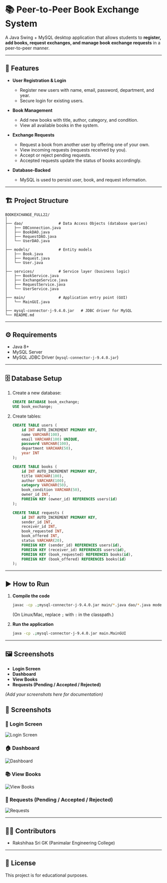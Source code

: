 # 📚 Peer-to-Peer Book Exchange System

A Java Swing + MySQL desktop application that allows students to **register, add books, request exchanges, and manage book exchange requests** in a peer-to-peer manner.

---

## 🚀 Features

- **User Registration & Login**
  - Register new users with name, email, password, department, and year.
  - Secure login for existing users.

- **Book Management**
  - Add new books with title, author, category, and condition.
  - View all available books in the system.

- **Exchange Requests**
  - Request a book from another user by offering one of your own.
  - View incoming requests (requests received by you).
  - Accept or reject pending requests.
  - Accepted requests update the status of books accordingly.

- **Database-Backed**
  - MySQL is used to persist user, book, and request information.

---

## 🏗️ Project Structure

```
BOOKEXCHANGE_FULL22/
│
├── dao/                # Data Access Objects (database queries)
│   ├── DBConnection.java
│   ├── BookDAO.java
│   ├── RequestDAO.java
│   └── UserDAO.java
│
├── models/             # Entity models
│   ├── Book.java
│   ├── Request.java
│   └── User.java
│
├── services/           # Service layer (business logic)
│   ├── BookService.java
│   ├── ExchangeService.java
│   ├── RequestService.java
│   └── UserService.java
│
├── main/               # Application entry point (GUI)
│   └── MainGUI.java
│
├── mysql-connector-j-9.4.0.jar   # JDBC driver for MySQL
└── README.md
```

---

## ⚙️ Requirements

- Java 8+  
- MySQL Server  
- MySQL JDBC Driver (`mysql-connector-j-9.4.0.jar`)  

---

## 🗄️ Database Setup

1. Create a new database:
   ```sql
   CREATE DATABASE book_exchange;
   USE book_exchange;
   ```

2. Create tables:

   ```sql
   CREATE TABLE users (
       id INT AUTO_INCREMENT PRIMARY KEY,
       name VARCHAR(100),
       email VARCHAR(100) UNIQUE,
       password VARCHAR(100),
       department VARCHAR(50),
       year INT
   );

   CREATE TABLE books (
       id INT AUTO_INCREMENT PRIMARY KEY,
       title VARCHAR(100),
       author VARCHAR(100),
       category VARCHAR(50),
       book_condition VARCHAR(50),
       owner_id INT,
       FOREIGN KEY (owner_id) REFERENCES users(id)
   );

   CREATE TABLE requests (
       id INT AUTO_INCREMENT PRIMARY KEY,
       sender_id INT,
       receiver_id INT,
       book_requested INT,
       book_offered INT,
       status VARCHAR(20),
       FOREIGN KEY (sender_id) REFERENCES users(id),
       FOREIGN KEY (receiver_id) REFERENCES users(id),
       FOREIGN KEY (book_requested) REFERENCES books(id),
       FOREIGN KEY (book_offered) REFERENCES books(id)
   );
   ```

---

## ▶️ How to Run

1. **Compile the code**
   ```bash
   javac -cp .;mysql-connector-j-9.4.0.jar main/*.java dao/*.java models/*.java services/*.java
   ```

   (On Linux/Mac, replace `;` with `:` in the classpath.)

2. **Run the application**
   ```bash
   java -cp .;mysql-connector-j-9.4.0.jar main.MainGUI
   ```

---

## 🖼️ Screenshots

- **Login Screen**
- **Dashboard**
- **View Books**
- **Requests (Pending / Accepted / Rejected)**

*(Add your screenshots here for documentation)*
## 📸 Screenshots  

### 🔑 Login Screen  
![Login Screen](Screenshots/login_screen.png)  

### 🏠 Dashboard  
![Dashboard](Screenshots/dashboard.png)  

### 📚 View Books  
![View Books](Screenshots/view_books.png)  

### 🔄 Requests (Pending / Accepted / Rejected)  
![Requests](Screenshots/requests.png)  

---

## 👨‍💻 Contributors

- Rakshihaa Sri GK
 (Panimalar Engineering College)

---

## 📜 License

This project is for educational purposes.
